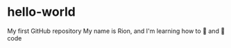 # hello-world
My first GitHub repository
My name is Rion, and I'm learning how to :eyes: and :pencil: code
